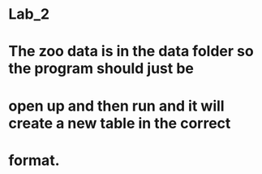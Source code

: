 # Lab_2
# The zoo data is in the data folder so the program should just be
# open up and then run and it will create a new table in the correct
# format.
#